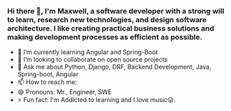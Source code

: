 ### Hi there 👋, I'm Maxwell, a software developer with a strong will to learn, research new technologies, and design software architecture. I like creating practical business solutions and making development processes as efficient as possible.

- 🌱 I’m currently learning Angular and Spring-Boot
- 👯 I’m looking to collaborate on open source projects 
- 💬 Ask me about Python, Django, DRF, Backend Development, Java, Spring-boot, Angular 
- 📫 How to reach me: 
- 😄 Pronouns: Mr., Engineer, SWE
- ⚡ Fun fact: I'm Addicted to learning and I love music:stuck_out_tongue_winking_eye:.

<!--
**Maxwell96/Maxwell96** is a ✨ _special_ ✨ repository because its `README.md` (this file) appears on your GitHub profile.

Here are some ideas to get you started:

- 🔭 I’m currently working on ...
-
- 👯 I’m looking to collaborate on ...
- 🤔 I’m looking for help with ...
- 💬 Ask me about ...
- 📫 How to reach me: ...
- 😄 Pronouns: ...
- ⚡ Fun fact: Addicted to learning.
-->
